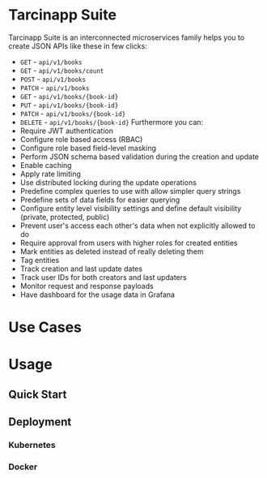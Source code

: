 # Tarcinapp Suite
Tarcinapp Suite is an interconnected microservices family helps you to create JSON APIs like these in few clicks:  
* `GET` - `api/v1/books`
* `GET` - `api/v1/books/count`
* `POST` - `api/v1/books`
* `PATCH` - `api/v1/books`
* `GET` - `api/v1/books/{book-id}`
* `PUT` - `api/v1/books/{book-id}`
* `PATCH` - `api/v1/books/{book-id}`
* `DELETE` - `api/v1/books/{book-id}`
Furthermore you can:
* Require JWT authentication
* Configure role based access (RBAC)
* Configure role based field-level masking
* Perform JSON schema based validation during the creation and update
* Enable caching
* Apply rate limiting
* Use distributed locking during the update operations
* Predefine complex queries to use with allow simpler query strings
* Predefine sets of data fields for easier querying
* Configure entity level visibility settings and define default visibility (private, protected, public)
* Prevent user's access each other's data when not explicitly allowed to do
* Require approval from users with higher roles for created entities
* Mark entities as deleted instead of really deleting them
* Tag entities
* Track creation and last update dates
* Track user IDs for both creators and last updaters
* Monitor request and response payloads
* Have dashboard for the usage data in Grafana
# Use Cases
# Usage
## Quick Start
## Deployment 
### Kubernetes
### Docker
